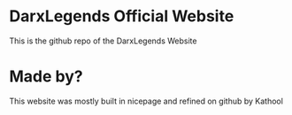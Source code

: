 # DarxLegends Official Website
This is the github repo of the
DarxLegends Website

# Made by?
This website was mostly built in nicepage and refined on github by Kathool
